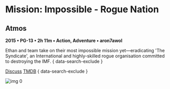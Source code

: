 # Mission: Impossible - Rogue Nation

## Atmos

**2015 • PG-13 • 2h 11m • Action, Adventure • aron7awol**

Ethan and team take on their most impossible mission yet—eradicating 'The Syndicate', an International and highly-skilled rogue organisation committed to destroying the IMF.
{ data-search-exclude }

[Discuss](https://www.avsforum.com/threads/bass-eq-for-filtered-movies.2995212/post-56885352)  [TMDB](https://www.themoviedb.org/movie/177677)
{ data-search-exclude }

![img 0](https://i.imgur.com/h01JyyI.jpg)

